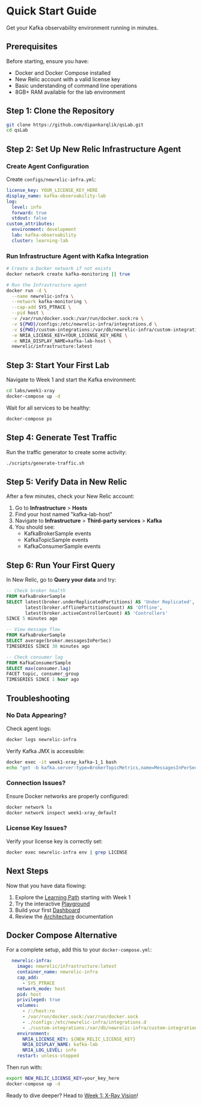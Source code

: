 # Quick Start Guide

Get your Kafka observability environment running in minutes.

## Prerequisites

Before starting, ensure you have:
- Docker and Docker Compose installed
- New Relic account with a valid license key
- Basic understanding of command line operations
- 8GB+ RAM available for the lab environment

## Step 1: Clone the Repository

```bash
git clone https://github.com/dipankarqlik/qsLab.git
cd qsLab
```

## Step 2: Set Up New Relic Infrastructure Agent

### Create Agent Configuration

Create `configs/newrelic-infra.yml`:

```yaml
license_key: YOUR_LICENSE_KEY_HERE
display_name: kafka-observability-lab
log:
  level: info
  forward: true
  stdout: false
custom_attributes:
  environment: development
  lab: kafka-observability
  cluster: learning-lab
```

### Run Infrastructure Agent with Kafka Integration

```bash
# Create a Docker network if not exists
docker network create kafka-monitoring || true

# Run the Infrastructure agent
docker run -d \
  --name newrelic-infra \
  --network kafka-monitoring \
  --cap-add SYS_PTRACE \
  --pid host \
  -v /var/run/docker.sock:/var/run/docker.sock:ro \
  -v ${PWD}/configs:/etc/newrelic-infra/integrations.d \
  -v ${PWD}/custom-integrations:/var/db/newrelic-infra/custom-integrations \
  -e NRIA_LICENSE_KEY=YOUR_LICENSE_KEY_HERE \
  -e NRIA_DISPLAY_NAME=kafka-lab-host \
  newrelic/infrastructure:latest
```

## Step 3: Start Your First Lab

Navigate to Week 1 and start the Kafka environment:

```bash
cd labs/week1-xray
docker-compose up -d
```

Wait for all services to be healthy:

```bash
docker-compose ps
```

## Step 4: Generate Test Traffic

Run the traffic generator to create some activity:

```bash
./scripts/generate-traffic.sh
```

## Step 5: Verify Data in New Relic

After a few minutes, check your New Relic account:

1. Go to **Infrastructure** > **Hosts**
2. Find your host named "kafka-lab-host"
3. Navigate to **Infrastructure** > **Third-party services** > **Kafka**
4. You should see:
   - KafkaBrokerSample events
   - KafkaTopicSample events
   - KafkaConsumerSample events

## Step 6: Run Your First Query

In New Relic, go to **Query your data** and try:

```sql
-- Check broker health
FROM KafkaBrokerSample 
SELECT latest(broker.underReplicatedPartitions) AS 'Under Replicated',
       latest(broker.offlinePartitionsCount) AS 'Offline',
       latest(broker.activeControllerCount) AS 'Controllers'
SINCE 5 minutes ago

-- View message flow
FROM KafkaBrokerSample 
SELECT average(broker.messagesInPerSec) 
TIMESERIES SINCE 30 minutes ago

-- Check consumer lag
FROM KafkaConsumerSample 
SELECT max(consumer.lag) 
FACET topic, consumer_group 
TIMESERIES SINCE 1 hour ago
```

## Troubleshooting

### No Data Appearing?

Check agent logs:
```bash
docker logs newrelic-infra
```

Verify Kafka JMX is accessible:
```bash
docker exec -it week1-xray_kafka-1_1 bash
echo "get -b kafka.server:type=BrokerTopicMetrics,name=MessagesInPerSec Count" | java -jar /opt/kafka/jmxterm.jar -l localhost:9999
```

### Connection Issues?

Ensure Docker networks are properly configured:
```bash
docker network ls
docker network inspect week1-xray_default
```

### License Key Issues?

Verify your license key is correctly set:
```bash
docker exec newrelic-infra env | grep LICENSE
```

## Next Steps

Now that you have data flowing:

1. Explore the [Learning Path](../01-learning-path/week1-xray.md) starting with Week 1
2. Try the interactive [Playground](../02-resources/playground.md)
3. Build your first [Dashboard](../02-resources/dashboards.md)
4. Review the [Architecture](../02-resources/architecture.md) documentation

## Docker Compose Alternative

For a complete setup, add this to your `docker-compose.yml`:

```yaml
  newrelic-infra:
    image: newrelic/infrastructure:latest
    container_name: newrelic-infra
    cap_add:
      - SYS_PTRACE
    network_mode: host
    pid: host
    privileged: true
    volumes:
      - /:/host:ro
      - /var/run/docker.sock:/var/run/docker.sock
      - ./configs:/etc/newrelic-infra/integrations.d
      - ./custom-integrations:/var/db/newrelic-infra/custom-integrations
    environment:
      NRIA_LICENSE_KEY: ${NEW_RELIC_LICENSE_KEY}
      NRIA_DISPLAY_NAME: kafka-lab
      NRIA_LOG_LEVEL: info
    restart: unless-stopped
```

Then run with:
```bash
export NEW_RELIC_LICENSE_KEY=your_key_here
docker-compose up -d
```

Ready to dive deeper? Head to [Week 1: X-Ray Vision](../01-learning-path/week1-xray.md)!